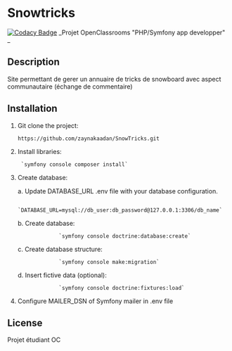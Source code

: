# Snowtricks
[![Codacy Badge](https://app.codacy.com/project/badge/Grade/eb4971b6d9f84f128c90482a803b4fd0)](https://app.codacy.com/gh/zaynakaadan/SnowTricks/dashboard?utm_source=gh&utm_medium=referral&utm_content=&utm_campaign=Badge_grade)
_Projet OpenClassrooms "PHP/Symfony app developper" _

## Description

Site permettant de gerer un annuaire de tricks de snowboard avec aspect communautaire (échange de commentaire)

## Installation

1. Git clone the project:

    `https://github.com/zaynakaadan/SnowTricks.git`

2. Install libraries:

        `symfony console composer install`

3. Create database:

    a. Update DATABASE_URL .env file with your database configuration.

                    `DATABASE_URL=mysql://db_user:db_password@127.0.0.1:3306/db_name`
        
    b. Create database:

                    `symfony console doctrine:database:create`

    c. Create database structure:

                    `symfony console make:migration`

    d. Insert fictive data (optional):
    
                    `symfony console doctrine:fixtures:load`

4. Configure MAILER_DSN of Symfony mailer in .env file                                            
    
## License

Projet étudiant OC
